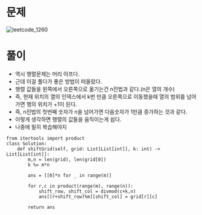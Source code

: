 # 문제
![leetcode_1260](https://user-images.githubusercontent.com/51700219/79955676-1471b080-84ba-11ea-8719-72c0b367ae8d.png)
# 풀이
- 역시 행렬문제는 머리 아프다.
- 근데 이걸 풀다가 좋은 방법이 떠올랐다.
- 행렬 값들을 왼쪽에서 오른쪽으로 옮기는건 n진법과 같다.(n은 열의 개수)
- 즉, 현재 위치의 열의 인덱스에서 k번 만큼 오른쪽으로 이동했을때 열의 범위를 넘어가면 행의 위치가 +1이 된다.
- 즉, n진법의 첫번째 숫자가 n을 넘어가면 다음숫자가 1만큼 증가하는 것과 같다.
- 이렇게 생각하면 행렬의 값들을 움직이는게 쉽다.
- 나중에 필히 복습해야지

```python3
from itertools import product
class Solution:
    def shiftGrid(self, grid: List[List[int]], k: int) -> List[List[int]]:
        m,n = len(grid), len(grid[0])
        k %= m*n
        
        ans = [[0]*n for _ in range(m)]
        
        for r,c in product(range(m), range(n)):
            shift_row, shift_col = divmod(c+k,n)
            ans[(r+shift_row)%m][shift_col] = grid[r][c]
            
        return ans
```
